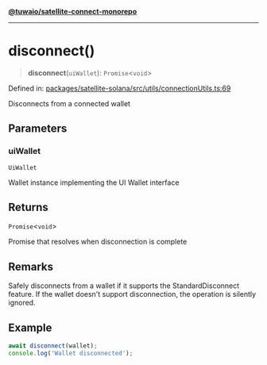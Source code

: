 [**@tuwaio/satellite-connect-monorepo**](../../../README.md)

***

# disconnect()

> **disconnect**(`uiWallet`): `Promise`\<`void`\>

Defined in: [packages/satellite-solana/src/utils/connectionUtils.ts:69](https://github.com/TuwaIO/satellite-connect/blob/49b38ffcdc75724c7917425f1ae5bfff12102201/packages/satellite-solana/src/utils/connectionUtils.ts#L69)

Disconnects from a connected wallet

## Parameters

### uiWallet

`UiWallet`

Wallet instance implementing the UI Wallet interface

## Returns

`Promise`\<`void`\>

Promise that resolves when disconnection is complete

## Remarks

Safely disconnects from a wallet if it supports the StandardDisconnect feature.
If the wallet doesn't support disconnection, the operation is silently ignored.

## Example

```typescript
await disconnect(wallet);
console.log('Wallet disconnected');
```
